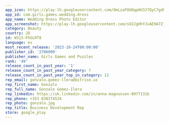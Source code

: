 ```yaml
---
app_icon: https://play-lh.googleusercontent.com/OmLzaFOUDqpHU3J7QyC7gdkVdAf6AMAwU2-eIASScUpH_hNJjKVBscUZpUCeuU3JKss
app_id: com.girls.games.wedding.dress
app_name: Wedding Dress Photo Editor
app_screenshot: https://play-lh.googleusercontent.com/sO2JgHhYJvAE9A7ZjW0sLLWHP_kEA1ID2ByE5X0UC5fiy0xbWjZFwudUdQP_ce3Zfw
category: Beauty
country: JO
id: W3jS-FhGLRT8
language: es
most_recent_release: '2023-10-24T00:00:00'
publisher_id: '2706909'
publisher_name: Girls Games and Puzzles
rank: '49'
release_count_in_past_year: '1'
release_count_in_past_year_category: 7
release_count_in_past_year_top_in_category: 12
rep_email: gonzalo.gomez-llera@bitrise.io
rep_first_name: Gonzalo
rep_full_name: Gonzalo Gomez-Ilera
rep_linkedin: https://uk.linkedin.com/in/anna-magnussen-0977131b
rep_phone: +353 838374524
rep_photo: gonzalo.jpg
rep_title: Business Development Rep
store: google_play
---
```

